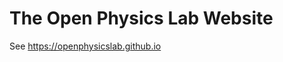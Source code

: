 # The Open Physics Lab Website

See <a href="https://openphysicslab.github.io">https://openphysicslab.github.io</a>


